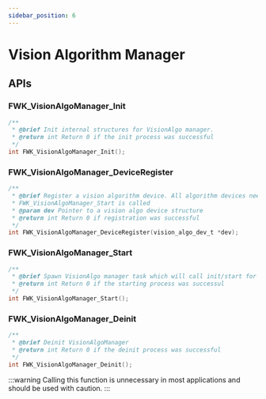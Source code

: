 ```yaml
---
sidebar_position: 6
---
```


# Vision Algorithm Manager

<!-- TODO: Overview of Vision Algorithm Manager-->

## APIs

### FWK_VisionAlgoManager_Init

```c
/**
 * @brief Init internal structures for VisionAlgo manager.
 * @return int Return 0 if the init process was successful
 */
int FWK_VisionAlgoManager_Init();
```

### FWK_VisionAlgoManager_DeviceRegister

```c
/**
 * @brief Register a vision algorithm device. All algorithm devices need to be registered before
 * FWK_VisionAlgoManager_Start is called
 * @param dev Pointer to a vision algo device structure
 * @return int Return 0 if registration was successful
 */
int FWK_VisionAlgoManager_DeviceRegister(vision_algo_dev_t *dev);
```

### FWK_VisionAlgoManager_Start

```c
/**
 * @brief Spawn VisionAlgo manager task which will call init/start for all registered VisionAlgo devices
 * @return int Return 0 if the starting process was successul
 */
int FWK_VisionAlgoManager_Start();
```

### FWK_VisionAlgoManager_Deinit

```c
/**
 * @brief Deinit VisionAlgoManager
 * @return int Return 0 if the deinit process was successful
 */
int FWK_VisionAlgoManager_Deinit();
```

:::warning
Calling this function is unnecessary in most applications and should be used with caution.
:::
